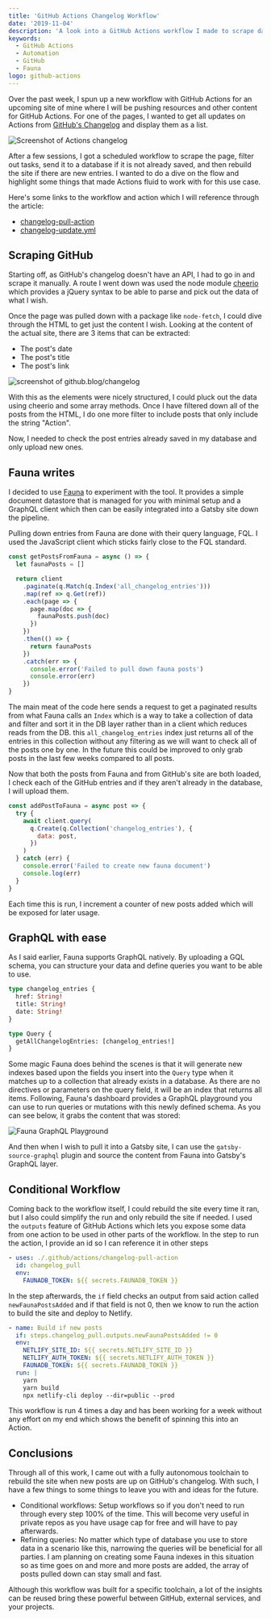 ```yaml
---
title: 'GitHub Actions Changelog Workflow'
date: '2019-11-04'
description: 'A look into a GitHub Actions workflow I made to scrape data from GitHub and present the data into a Gatsby site'
keywords:
  - GitHub Actions
  - Automation
  - GitHub
  - Fauna
logo: github-actions
---
```


Over the past week, I spun up a new workflow with GitHub Actions for an upcoming site of mine where I will be pushing resources and other content for GitHub Actions. For one of the pages, I wanted to get all updates on Actions from [GitHub's Changelog](https://github.blog/changelog/) and display them as a list.

![Screenshot of Actions changelog](./changelog-screenshot.png)

After a few sessions, I got a scheduled workflow to scrape the page, filter out tasks, send it to a database if it is not already saved, and then rebuild the site if there are new entries. I wanted to do a dive on the flow and highlight some things that made Actions fluid to work with for this use case.

Here's some links to the workflow and action which I will reference through the article:

- [changelog-pull-action](https://github.com/lannonbr/ActionsResourceSite/tree/master/.github/actions/changelog-pull-action)
- [changelog-update.yml](https://github.com/lannonbr/ActionsResourceSite/blob/master/.github/workflows/changelog-update.yml)

## Scraping GitHub

Starting off, as GitHub's changelog doesn't have an API, I had to go in and scrape it manually. A route I went down was used the node module [cheerio](https://www.npmjs.com/package/cheerio) which provides a jQuery syntax to be able to parse and pick out the data of what I wish.

Once the page was pulled down with a package like `node-fetch`, I could dive through the HTML to get just the content I wish. Looking at the content of the actual site, there are 3 items that can be extracted:

- The post's date
- The post's title
- The post's link

![screenshot of github.blog/changelog](github-changelog-list.png)

With this as the elements were nicely structured, I could pluck out the data using cheerio and some array methods. Once I have filtered down all of the posts from the HTML, I do one more filter to include posts that only include the string "Action".

Now, I needed to check the post entries already saved in my database and only upload new ones.

## Fauna writes

I decided to use [Fauna](https://fauna.com/) to experiment with the tool. It provides a simple document datastore that is managed for you with minimal setup and a GraphQL client which then can be easily integrated into a Gatsby site down the pipeline.

Pulling down entries from Fauna are done with their query language, FQL. I used the JavaScript client which sticks fairly close to the FQL standard.

```js
const getPostsFromFauna = async () => {
  let faunaPosts = []

  return client
    .paginate(q.Match(q.Index('all_changelog_entries')))
    .map(ref => q.Get(ref))
    .each(page => {
      page.map(doc => {
        faunaPosts.push(doc)
      })
    })
    .then(() => {
      return faunaPosts
    })
    .catch(err => {
      console.error('Failed to pull down fauna posts')
      console.error(err)
    })
}
```

The main meat of the code here sends a request to get a paginated results from what Fauna calls an `Index` which is a way to take a collection of data and filter and sort it in the DB layer rather than in a client which reduces reads from the DB. this `all_changelog_entries` index just returns all of the entries in this collection without any filtering as we will want to check all of the posts one by one. In the future this could be improved to only grab posts in the last few weeks compared to all posts.

Now that both the posts from Fauna and from GitHub's site are both loaded, I check each of the GitHub entries and if they aren't already in the database, I will upload them.

```js
const addPostToFauna = async post => {
  try {
    await client.query(
      q.Create(q.Collection('changelog_entries'), {
        data: post,
      })
    )
  } catch (err) {
    console.error('Failed to create new fauna document')
    console.log(err)
  }
}
```

Each time this is run, I increment a counter of new posts added which will be exposed for later usage.

## GraphQL with ease

As I said earlier, Fauna supports GraphQL natively. By uploading a GQL schema, you can structure your data and define queries you want to be able to use.

```graphql
type changelog_entries {
  href: String!
  title: String!
  date: String!
}

type Query {
  getAllChangelogEntries: [changelog_entries!]
}
```

Some magic Fauna does behind the scenes is that it will generate new indexes based upon the fields you insert into the `Query` type when it matches up to a collection that already exists in a database. As there are no directives or parameters on the query field, it will be an index that returns all items. Following, Fauna's dashboard provides a GraphQL playground you can use to run queries or mutations with this newly defined schema. As you can see below, it grabs the content that was stored:

![Fauna GraphQL Playground](./fauna-graphql.png)

And then when I wish to pull it into a Gatsby site, I can use the `gatsby-source-graphql` plugin and source the content from Fauna into Gatsby's GraphQL layer.

## Conditional Workflow

Coming back to the workflow itself, I could rebuild the site every time it ran, but I also could simplify the run and only rebuild the site if needed. I used the `outputs` feature of GitHub Actions which lets you expose some data from one action to be used in other parts of the workflow. In the step to run the action, I provide an id so I can reference it in other steps

```yaml
- uses: ./.github/actions/changelog-pull-action
  id: changelog_pull
  env:
    FAUNADB_TOKEN: ${{ secrets.FAUNADB_TOKEN }}
```

In the step afterwards, the `if` field checks an output from said action called `newFaunaPostsAdded` and if that field is not 0, then we know to run the action to build the site and deploy to Netlify.

```yaml
- name: Build if new posts
  if: steps.changelog_pull.outputs.newFaunaPostsAdded != 0
  env:
    NETLIFY_SITE_ID: ${{ secrets.NETLIFY_SITE_ID }}
    NETLIFY_AUTH_TOKEN: ${{ secrets.NETLIFY_AUTH_TOKEN }}
    FAUNADB_TOKEN: ${{ secrets.FAUNADB_TOKEN }}
  run: |
    yarn
    yarn build
    npx netlify-cli deploy --dir=public --prod
```

This workflow is run 4 times a day and has been working for a week without any effort on my end which shows the benefit of spinning this into an Action.

## Conclusions

Through all of this work, I came out with a fully autonomous toolchain to rebuild the site when new posts are up on GitHub's changelog. With such, I have a few things to some things to leave you with and ideas for the future.

- Conditional workflows: Setup workflows so if you don't need to run through every step 100% of the time. This will become very useful in private repos as you have usage cap for free and will have to pay afterwards.
- Refining queries: No matter which type of database you use to store data in a scenario like this, narrowing the queries will be beneficial for all parties. I am planning on creating some Fauna indexes in this situation so as time goes on and more and more posts are added, the array of posts pulled down can stay small and fast.

Although this workflow was built for a specific toolchain, a lot of the insights can be reused bring these powerful between GitHub, external services, and your projects.
